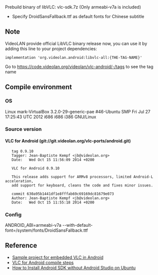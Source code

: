 Prebuild binary of libVLC: vlc-sdk.7z (Only armeabi-v7a is included)
- Specify DroidSansFallback.ttf as default fonts for Chinese subtitle 

## Note
VideoLAN provide official LibVLC binary release now, you can use it by adding this line to your project dependencies:
```
implementation 'org.videolan.android:libvlc-all:{THE-TAG-NAME}'
```
Go to https://code.videolan.org/videolan/vlc-android/-/tags to see the tag name

## Compile environment

### OS
Linux mark-VirtualBox 3.2.0-29-generic-pae #46-Ubuntu SMP Fri Jul 27 17:25:43 UTC 2012 i686 i686 i386 GNU/Linux

### Source version
#### VLC for Android (git://git.videolan.org/vlc-ports/android.git)

```
   tag 0.9.10
   Tagger: Jean-Baptiste Kempf <jb@videolan.org>
   Date:   Wed Oct 15 11:56:09 2014 +0200

   VLC for Android 0.9.10

   This release adds support for ARMv8 processors, limited Android-L acceleration,
   add support for keyboard, cleans the code and fixes minor issues.
   
   commit 630a95b1441df1e8fffab69c69169dc81679e073
   Author: Jean-Baptiste Kempf <jb@videolan.org>
   Date:   Wed Oct 15 11:55:18 2014 +0200
```

### Config
ANDROID_ABI=armeabi-v7a
--with-default-font=/system/fonts/DroidSansFallback.ttf 


## Reference
- [Sample project for embedded VLC in Android](https://bitbucket.org/edwardcw/libvlc-android-sample)
- [VLC for Android compile steps](https://wiki.videolan.org/AndroidCompile)
- [How to Install Android SDK without Android Studio on Ubuntu](https://linuxopsys.com/topics/install-android-sdk-without-android-studio-on-ubuntu)
